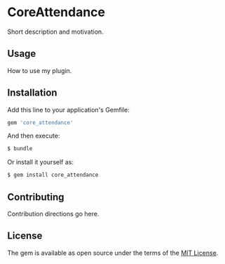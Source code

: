 # CoreAttendance
Short description and motivation.

## Usage
How to use my plugin.

## Installation
Add this line to your application's Gemfile:

```ruby
gem 'core_attendance'
```

And then execute:
```bash
$ bundle
```

Or install it yourself as:
```bash
$ gem install core_attendance
```

## Contributing
Contribution directions go here.

## License
The gem is available as open source under the terms of the [MIT License](http://opensource.org/licenses/MIT).
